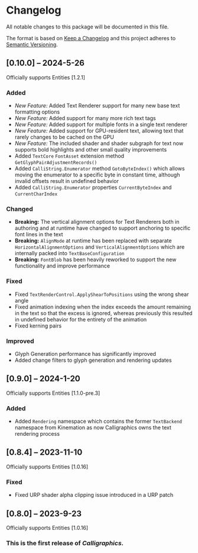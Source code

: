 # Changelog

All notable changes to this package will be documented in this file.

The format is based on [Keep a Changelog](http://keepachangelog.com/en/1.0.0/)
and this project adheres to [Semantic
Versioning](http://semver.org/spec/v2.0.0.html).

## [0.10.0] – 2024-5-26

Officially supports Entities [1.2.1]

### Added

-   *New Feature:* Added Text Renderer support for many new base text formatting
    options
-   *New Feature:* Added support for many more rich text tags
-   *New Feature:* Added support for multiple fonts in a single text renderer
-   *New Feature:* Added support for GPU-resident text, allowing text that
    rarely changes to be cached on the GPU
-   *New Feature:* The included shader and shader subgraph for text now supports
    bold highlights and other small quality improvements
-   Added `TextCore` `FontAsset` extension method
    `GetGlyphPairAdjustmentRecords()`
-   Added `CalliString.Enumerator` method `GotoByteIndex()` which allows moving
    the enumerator to a specific byte in constant time, although invalid offsets
    result in undefined behavior
-   Added `CalliString.Enumerator` properties `CurrentByteIndex` and
    `CurrentCharIndex`

### Changed

-   **Breaking:** The vertical alignment options for Text Renderers both in
    authoring and at runtime have changed to support anchoring to specific font
    lines in the text
-   **Breaking:** `AlignMode` at runtime has been replaced with separate
    `HorizontalAlignmentOptions` and `VerticalAlignmentOptions` which are
    internally packed into `TextBaseConfiguration`
-   **Breaking:** `FontBlob` has been heavily reworked to support the new
    functionality and improve performance

### Fixed

-   Fixed `TextRenderControl.ApplyShearToPositions` using the wrong shear angle
-   Fixed animation indexing when the index exceeds the amount remaining in the
    text so that the excess is ignored, whereas previously this resulted in
    undefined behavior for the entirety of the animation
-   Fixed kerning pairs

### Improved

-   Glyph Generation performance has significantly improved
-   Added change filters to glyph generation and rendering updates

## [0.9.0] – 2024-1-20

Officially supports Entities [1.1.0-pre.3]

### Added

-   Added `Rendering` namespace which contains the former `TextBackend`
    namespace from Kinemation as now Calligraphics owns the text rendering
    process

## [0.8.4] – 2023-11-10

Officially supports Entities [1.0.16]

### Fixed

-   Fixed URP shader alpha clipping issue introduced in a URP patch

## [0.8.0] – 2023-9-23

Officially supports Entities [1.0.16]

### This is the first release of *Calligraphics*.
